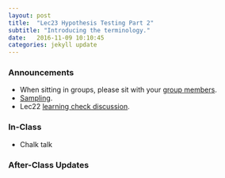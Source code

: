 ```yaml
---
layout: post
title:  "Lec23 Hypothesis Testing Part 2"
subtitle: "Introducing the terminology."
date:   2016-11-09 10:10:45
categories: jekyll update
---
```




### Announcements

* When sitting in groups, please sit with your <a href = "https://docs.google.com/spreadsheets/d/1dYdsSvJkl80VRP84qB-UpTy9YsrC4d6WYqYGVJWTYVY/pubhtml?gid=1939155032&single=true" target = "_blank">group members</a>.
* <a href = "{{ site.baseurl }}/assets/3-Statistical_Inference/intro_to_inference.html#7" target = "_blank">Sampling</a>.
* Lec22 <a href = "{{ site.baseurl }}/assets/LC/hypothesis_testing.html" target = "_blank">learning check discussion</a>.


### In-Class

* Chalk talk

<!--
<a href = "{{ site.baseurl }}/assets/3-Statistical_Inference/hypothesis_testing_2.html" target = "_blank">Slides</a>: Introducing the terminology.
-->



### After-Class Updates

<!--
* Lec22 <a href = "{{ site.baseurl }}/assets/LC/hypothesis_testing.html" target = "_blank">learning check discussion</a>
-->
